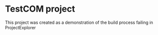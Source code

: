 # TestCOM project
This project was created as a demonstration of the build process failing in ProjectExplorer

